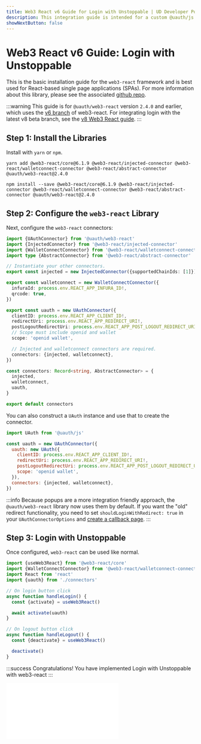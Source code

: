 ```yaml
---
title: Web3 React v6 Guide for Login with Unstoppable | UD Developer Portal
description: This integration guide is intended for a custom @uauth/js integration, with ethereum provider, using web3 react library.
showNextButton: false
---
```


# Web3 React v6 Guide: Login with Unstoppable

This is the basic installation guide for the `web3-react` framework and is best used for React-based single page applications (SPAs). For more information about this library, please see the associated [github repo](https://github.com/unstoppabledomains/uauth/tree/main/packages/web3-react).

:::warning
This guide is for `@uauth/web3-react` version `2.4.0` and earlier, which uses the [v6 branch](https://github.com/Uniswap/web3-react/tree/v6) of web3-react. For integrating login with the latest v8 beta branch, see the [v8 Web3 React guide](/identity/quickstart/other-integration-paths/web3-react.md).
:::

## Step 1: Install the Libraries

Install with `yarn` or `npm`.

```shell yarn
yarn add @web3-react/core@6.1.9 @web3-react/injected-connector @web3-react/walletconnect-connector @web3-react/abstract-connector @uauth/web3-react@2.4.0
```

```shell npm
npm install --save @web3-react/core@6.1.9 @web3-react/injected-connector @web3-react/walletconnect-connector @web3-react/abstract-connector @uauth/web3-react@2.4.0
```

## Step 2: Configure the `web3-react` Library

Next, configure the `web3-react` connectors:

```typescript
import {UAuthConnector} from '@uauth/web3-react'
import {InjectedConnector} from '@web3-react/injected-connector'
import {WalletConnectConnector} from '@web3-react/walletconnect-connector'
import type {AbstractConnector} from '@web3-react/abstract-connector'

// Instantiate your other connectors.
export const injected = new InjectedConnector({supportedChainIds: [1]})

export const walletconnect = new WalletConnectConnector({
  infuraId: process.env.REACT_APP_INFURA_ID!,
  qrcode: true,
})

export const uauth = new UAuthConnector({
  clientID: process.env.REACT_APP_CLIENT_ID!,
  redirectUri: process.env.REACT_APP_REDIRECT_URI!,
  postLogoutRedirectUri: process.env.REACT_APP_POST_LOGOUT_REDIRECT_URI!,
  // Scope must include openid and wallet
  scope: 'openid wallet',

  // Injected and walletconnect connectors are required.
  connectors: {injected, walletconnect},
})

const connectors: Record<string, AbstractConnector> = {
  injected,
  walletconnect,
  uauth,
}

export default connectors
```

You can also construct a `UAuth` instance and use that to create the connector.

```javascript
import UAuth from '@uauth/js'

const uauth = new UAuthConnector({
  uauth: new UAuth({
    clientID: process.env.REACT_APP_CLIENT_ID!,
    redirectUri: process.env.REACT_APP_REDIRECT_URI!,
    postLogoutRedirectUri: process.env.REACT_APP_POST_LOGOUT_REDIRECT_URI!,
    scope: 'openid wallet',
  }),
  connectors: {injected, walletconnect},
})
```

:::info
Because popups are a more integration friendly approach, the `@uauth/web3-react` library now uses them by default. If you want the "old" redirect functionality, you need to set `shouldLoginWithRedirect: true` in your `UAuthConnectorOptions` and [create a callback page](/identity/sdk-and-libraries/web3-react.md#optionsshouldloginwithredirect).
:::

## Step 3: Login with Unstoppable

Once configured, `web3-react` can be used like normal.

```javascript
import {useWeb3React} from '@web3-react/core'
import {WalletConnectConnector} from '@web3-react/walletconnect-connector'
import React from 'react'
import {uauth} from './connectors'

// On login button click
async function handleLogin() {
  const {activate} = useWeb3React()

  await activate(uauth)
}

// On logout button click
async function handleLogout() {
  const {deactivate} = useWeb3React()

  deactivate()
}
```

:::success Congratulations!
You have implemented Login with Unstoppable with web3-react
:::

<embed src="/snippets/_login-paths-next.md" />